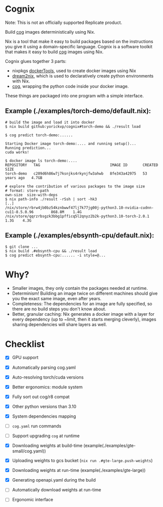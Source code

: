 # Cognix

Note: This is not an officially supported Replicate product.


Build [cog](https://cog.run/) images deterministically using Nix.

Nix is a tool that make it easy to build packages based on the instructions you give it using a domain-specific language. Cognix is a software toolkit that makes it easy to build [cog] images using Nix.

Cognix glues together 3 parts:
- nixpkgs [dockerTools], used to create docker images using Nix
- [dream2nix], which is used to declaratively create python environments with Nix.
- [cog], wrapping the python code inside your docker image.

These things are packaged into one program with a simple interface.


## Example (./examples/torch-demo/default.nix):
```console
# build the image and load it into docker
$ nix build github:yorickvp/cognix#torch-demo && ./result load

$ cog predict torch-demo:......

Starting Docker image torch-demo:.... and running setup()...
Running prediction...
cuda works!

$ docker image ls torch-demo:....
REPOSITORY   TAG                                IMAGE ID       CREATED        SIZE
torch-demo   c209d6h86w7j7ksnjks4rkynjfw3ahwb   8fe343a42975   53 years ago   4.7GB

# explore the contribution of various packages to the image size
# format: store-path                                                           own-size  size-with-deps
$ nix path-info ./result -rSsh | sort -hk3
[..]
/nix/store/rbrw4jb0bz54kznbwwf47lj7k77jg00j-python3.10-nvidia-cudnn-cu11-8.5.0.96      	 868.8M	   1.4G
/nix/store/qqrzrbsgzk3bbg1pfficq5l2qnyz2b2k-python3.10-torch-2.0.1                     	   1.3G	   4.3G
```

## Example (./examples/ebsynth-cpu/default.nix):
```console
$ git clone ...
$ nix build .#ebsynth-cpu && ./result load
$ cog predict ebsynth-cpu:...... -i style=@...
```

# Why?
- Smaller images, they only contain the packages needed at runtime.
- Determinism! Building an image twice on different machines should give you the exact same image, even after years.
- Completeness: The dependencies for an image are fully specified, so there are no build steps you don't know about.
- Better, granular caching: Nix generates a docker image with a layer for every dependency (up to ~limit, then it starts merging cleverly), images sharing dependencies will share layers as well.


# Checklist
- [x] GPU support
- [x] Automatically parsing cog.yaml
- [x] Auto-resolving torch/cuda versions
- [x] Better ergonomics: module system
- [x] Fully sort out cog/r8 compat
- [x] Other python versions than 3.10
- [x] System dependencies mapping
- [ ] `cog.yaml` run commands
- [ ] Support upgrading `cog` at runtime
- [x] Downloading weights at build-time (example(./examples/gte-small/cog.yaml))
- [x] Uploading weights to gcs bucket (`nix run .#gte-large.push-weights`)
- [x] Downloading weights at run-time (example(./examples/gte-large))
- [x] Generating openapi.yaml during the build
- [ ] Automatically download weights at run-time
- [ ] Ergonomic interface


[dream2nix]: https://github.com/nix-community/dream2nix
[dockertools]: https://ryantm.github.io/nixpkgs/builders/images/dockertools/
[cog]: https://cog.run/
